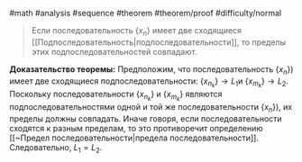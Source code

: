 #math #analysis 
#sequence 
#theorem #theorem/proof 
#difficulty/normal 
>Если последовательность $\{x_n\}$ имеет две сходящиеся [[Подпоследовательность|подпоследовательности]], то пределы этих подпоследовательностей совпадают.

**Доказательство теоремы:** Предположим, что последовательность $\{x_n\}$) имеет две сходящиеся подпоследовательности: $\{x_{n_k}\} \to L_1$​ и $\{x_{m_k}\} \to L_2$​. Поскольку последовательности $\{x_{n_k}\}$ и $\{x_{m_k}\}$ являются подпоследовательностями одной и той же последовательности $\{x_n\}$), их пределы должны совпадать. Иначе говоря, если последовательности сходятся к разным пределам, то это противоречит определению [[~Предел последовательности|предела последовательности]]. Следовательно, $L_1 = L_2$.